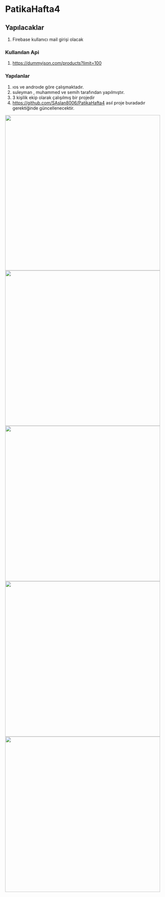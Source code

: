 # PatikaHafta4
## Yapılacaklar
1. Firebase kullanıcı mail girişi olacak

### Kullanılan Api
1. https://dummyjson.com/products?limit=100 

### Yapılanlar
1. ıos ve androıde göre çalışmaktadır. 
2. suleyman , muhammed ve semih tarafından yapılmıştır. 
3. 3 kişilik ekip olarak çalışılmış bir projedir
4. https://github.com/SAslan8006/PatikaHafta4 asıl proje buradadır gerektiğinde güncellenecektir.

<img src="https://user-images.githubusercontent.com/109723263/204123626-c8ec1b64-2282-40ff-ae3f-8b2f1e4e49a7.png" height="500" /><img src="https://user-images.githubusercontent.com/109723263/204123643-47260a32-3089-4d63-b6d8-4b8333d3ff5e.png" height="500" /><img src="https://user-images.githubusercontent.com/109723263/204123651-bf1c7463-2682-4224-a682-16a0a1a454ec.png" height="500" /><img src="https://user-images.githubusercontent.com/109723263/204123659-12275887-25e5-47f2-9302-70a681c53f28.png" height="500" /><img src="https://user-images.githubusercontent.com/109723263/204123674-7f3cde96-0c95-4cbb-8244-2aa02ba2d22c.png" height="500" />
